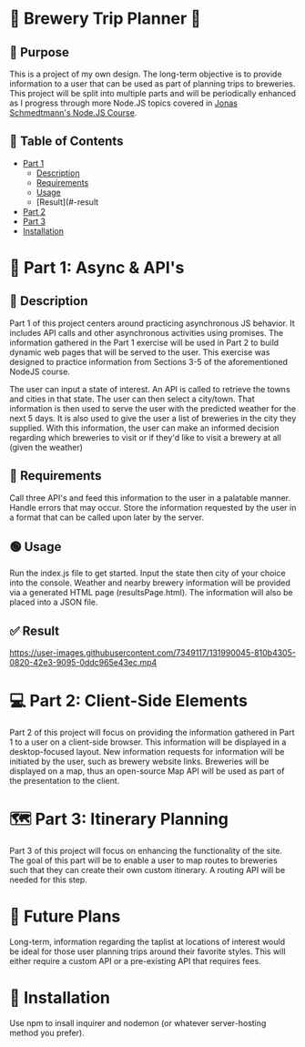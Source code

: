 # 🍺 Brewery Trip Planner 🍺

## 🚩 Purpose

This is a project of my own design. The long-term objective is to provide information to a user that can be used as part of planning trips to breweries. This project will be split into multiple parts and will be periodically enhanced as I progress through more Node.JS topics covered in [Jonas Schmedtmann's Node.JS Course](https://www.udemy.com/course/nodejs-express-mongodb-bootcamp/).

## 📑 Table of Contents

- [Part 1](#-part-1-async--apis)
  - [Description](#-description)
  - [Requirements](#-requirements)
  - [Usage](#-usage)
  - [Result](#-result
- [Part 2](#-part-2-client-side-elements)
- [Part 3](#-part-3-itinerary-planning)
- [Installation](#-installation)

# 🔎 Part 1: Async & API's

## 🔴 Description

Part 1 of this project centers around practicing asynchronous JS behavior. It includes API calls and other asynchronous activities using promises. The information gathered in the Part 1 exercise will be used in Part 2 to build dynamic web pages that will be served to the user. This exercise was designed to practice information from Sections 3-5 of the aforementioned NodeJS course.

The user can input a state of interest. An API is called to retrieve the towns and cities in that state. The user can then select a city/town. That information is then used to serve the user with the predicted weather for the next 5 days. It is also used to give the user a list of breweries in the city they supplied. With this information, the user can make an informed decision regarding which breweries to visit or if they'd like to visit a brewery at all (given the weather)

## 🔵 Requirements

Call three API's and feed this information to the user in a palatable manner. Handle errors that may occur. Store the information requested by the user in a format that can be called upon later by the server.

## 🟢 Usage

Run the index.js file to get started. Input the state then city of your choice into the console. Weather and nearby brewery information will be provided via a generated HTML page (resultsPage.html). The information will also be placed into a JSON file.

## ✅ Result
https://user-images.githubusercontent.com/7349117/131990045-810b4305-0820-42e3-9095-0ddc965e43ec.mp4

# 💻 Part 2: Client-Side Elements

Part 2 of this project will focus on providing the information gathered in Part 1 to a user on a client-side browser. This information will be displayed in a desktop-focused layout. New information requests for information will be initiated by the user, such as brewery website links. Breweries will be displayed on a map, thus an open-source Map API will be used as part of the presentation to the client.

# 🗺 Part 3: Itinerary Planning

Part 3 of this project will focus on enhancing the functionality of the site. The goal of this part will be to enable a user to map routes to breweries such that they can create their own custom itinerary. A routing API will be needed for this step.

# 🔮 Future Plans

Long-term, information regarding the taplist at locations of interest would be ideal for those user planning trips around their favorite styles. This will either require a custom API or a pre-existing API that requires fees.

# 🚀 Installation

Use npm to insall inquirer and nodemon (or whatever server-hosting method you prefer).
